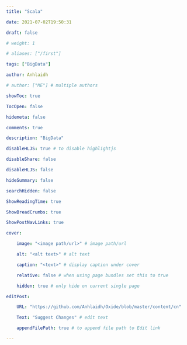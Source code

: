 ```yaml
---
title: "Scala"

date: 2021-07-02T19:50:31

draft: false

# weight: 1

# aliases: ["/first"]

tags: ["BigData"]

author: Anhlaidh

# author: ["ME"] # multiple authors

showToc: true

TocOpen: false

hidemeta: false

comments: true

description: "BigData"

disableHLJS: true # to disable highlightjs

disableShare: false

disableHLJS: false

hideSummary: false

searchHidden: false

ShowReadingTime: true

ShowBreadCrumbs: true

ShowPostNavLinks: true

cover:

    image: "<image path/url>" # image path/url 

    alt: "<alt text>" # alt text 

    caption: "<text>" # display caption under cover 

    relative: false # when using page bundles set this to true 

    hidden: true # only hide on current single page 

editPost:

    URL: "https://github.com/Anhlaidh/Oxide/blob/master/content/cn" 

    Text: "Suggest Changes" # edit text 

    appendFilePath: true # to append file path to Edit link 

--- 
```



